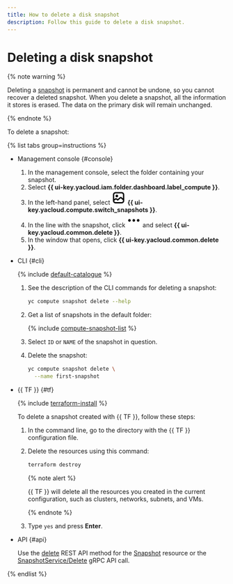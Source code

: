 ```yaml
---
title: How to delete a disk snapshot
description: Follow this guide to delete a disk snapshot.
---
```


# Deleting a disk snapshot

{% note warning %}

Deleting a [snapshot](../../concepts/snapshot.md) is permanent and cannot be undone, so you cannot recover a deleted snapshot. When you delete a snapshot, all the information it stores is erased. The data on the primary disk will remain unchanged.

{% endnote %}

To delete a snapshot:

{% list tabs group=instructions %}

- Management console {#console}

  1. In the management console, select the folder containing your snapshot.
  1. Select **{{ ui-key.yacloud.iam.folder.dashboard.label_compute }}**.
  1. In the left-hand panel, select ![image](../../../_assets/console-icons/picture.svg) **{{ ui-key.yacloud.compute.switch_snapshots }}**.
  1. In the line with the snapshot, click ![image](../../../_assets/console-icons/ellipsis.svg) and select **{{ ui-key.yacloud.common.delete }}**.
  1. In the window that opens, click **{{ ui-key.yacloud.common.delete }}**.

- CLI {#cli}

  {% include [default-catalogue](../../../_includes/default-catalogue.md) %}

  1. See the description of the CLI commands for deleting a snapshot:

     ```bash
     yc compute snapshot delete --help
     ```

  1. Get a list of snapshots in the default folder:

     {% include [compute-snapshot-list](../../_includes_service/compute-snapshot-list.md) %}

  1. Select `ID` or `NAME` of the snapshot in question.
  1. Delete the snapshot:

     ```bash
     yc compute snapshot delete \
       --name first-snapshot
     ```

- {{ TF }} {#tf}

  {% include [terraform-install](../../../_includes/terraform-install.md) %}

  To delete a snapshot created with {{ TF }}, follow these steps:
  1. In the command line, go to the directory with the {{ TF }} configuration file.
  1. Delete the resources using this command:

     ```bash
     terraform destroy
     ```

     {% note alert %}

     {{ TF }} will delete all the resources you created in the current configuration, such as clusters, networks, subnets, and VMs.

     {% endnote %}

  1. Type `yes` and press **Enter**.

- API {#api}

  Use the [delete](../../api-ref/Snapshot/delete.md) REST API method for the [Snapshot](../../api-ref/Snapshot/index.md) resource or the [SnapshotService/Delete](../../api-ref/grpc/Snapshot/delete.md) gRPC API call.

{% endlist %}